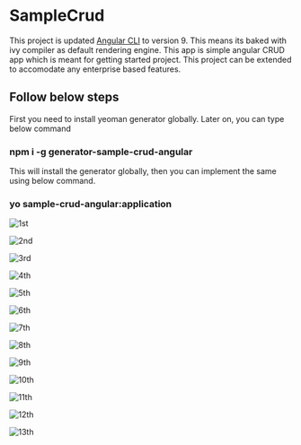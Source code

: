 # SampleCrud

This project is updated [Angular CLI](https://github.com/angular/angular-cli) to version 9. This means its baked with ivy compiler as default rendering engine. This app is simple angular CRUD app which is meant for getting started project. This project can be extended to accomodate any enterprise based features. 

## Follow below steps

First you need to install yeoman generator globally. Later on, you can type below command

### npm i -g generator-sample-crud-angular

This will install the generator globally, then you can implement the same using below command.

### yo sample-crud-angular:application

![1st](https://user-images.githubusercontent.com/3886381/49565405-0e267700-f94d-11e8-9afd-6671a733e987.png)

![2nd](https://user-images.githubusercontent.com/3886381/49565406-0ebf0d80-f94d-11e8-9844-ea7012b72256.png)

![3rd](https://user-images.githubusercontent.com/3886381/49565407-0ebf0d80-f94d-11e8-97ad-b29de3eff9b1.png)

![4th](https://user-images.githubusercontent.com/3886381/49565408-0f57a400-f94d-11e8-9a3e-b444ebfce8f7.png)

![5th](https://user-images.githubusercontent.com/3886381/49565409-0ff03a80-f94d-11e8-95d6-f80cd4d7f26b.png)

![6th](https://user-images.githubusercontent.com/3886381/49565410-0ff03a80-f94d-11e8-9e59-7b761578702c.png)

![7th](https://user-images.githubusercontent.com/3886381/49565412-1088d100-f94d-11e8-9834-4189d53bbed6.png)

![8th](https://user-images.githubusercontent.com/3886381/49565413-1088d100-f94d-11e8-9344-7f24fea1e47a.png)

![9th](https://user-images.githubusercontent.com/3886381/49565415-1088d100-f94d-11e8-8fdf-064bab291618.png)

![10th](https://user-images.githubusercontent.com/3886381/49565416-11216780-f94d-11e8-89e6-72cd955893e4.png)

![11th](https://user-images.githubusercontent.com/3886381/49565418-11216780-f94d-11e8-8f23-6e414ff02d65.png)

![12th](https://user-images.githubusercontent.com/3886381/49565421-12529480-f94d-11e8-9a30-3fd08ddcb1d7.png)

![13th](https://user-images.githubusercontent.com/3886381/49565422-12529480-f94d-11e8-8c85-c0d01c9c12c2.png)
